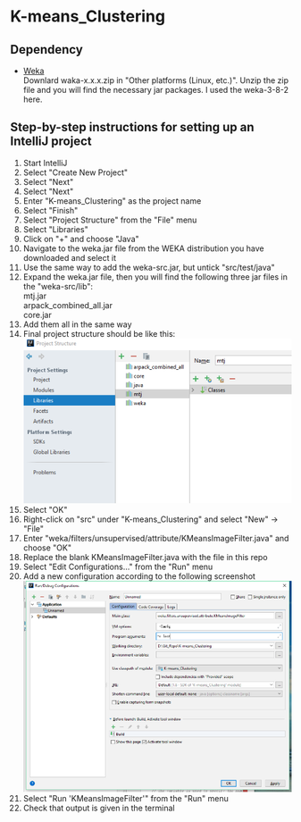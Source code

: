 # K-means_Clustering

## Dependency
- [Weka](https://www.cs.waikato.ac.nz/ml/weka/downloading.html)  
Downlard waka-x.x.x.zip in "Other platforms (Linux, etc.)". Unzip the zip file and you will find the necessary jar packages. I used the weka-3-8-2 here.


## Step-by-step instructions for setting up an IntelliJ project
1. Start IntelliJ  
2. Select "Create New Project"  
3. Select "Next"  
4. Select "Next"  
5. Enter "K-means_Clustering" as the project name
6. Select "Finish"
7. Select "Project Structure" from the "File" menu
8. Select "Libraries"
9. Click on "+" and choose "Java"
10. Navigate to the weka.jar file from the WEKA distribution you have downloaded and select it  
11. Use the same way to add the weka-src.jar, but untick "src/test/java"
12. Expand the weka.jar file, then you will find the following three jar files in the "weka-src/lib":  
    mtj.jar  
    arpack_combined_all.jar   
    core.jar  
13. Add them all in the same way
14. Final project structure should be like this:  
    ![image](https://github.com/darwinsww/K-means_Clustering/blob/master/img/Project_structure.png)  
15. Select "OK"
16. Right-click on "src" under "K-means_Clustering" and select "New" -> "File"
17. Enter "weka/filters/unsupervised/attribute/KMeansImageFilter.java" and choose "OK"
18. Replace the blank KMeansImageFilter.java with the file in this repo
19. Select "Edit Configurations..." from the "Run" menu
20. Add a new configuration according to the following screenshot  
![image](https://github.com/darwinsww/K-means_Clustering/blob/master/img/Snapshot_of_the_project_configuration_in_IntelliJ.png)   
21. Select "Run 'KMeansImageFilter'" from the "Run" menu
22. Check that output is given in the terminal
